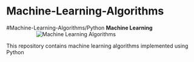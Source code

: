 # Machine-Learning-Algorithms
#Machine-Learning-Algorithms/Python
**Machine Learning**
&nbsp;&nbsp;&nbsp;&nbsp;&nbsp;&nbsp;&nbsp;&nbsp;&nbsp;&nbsp;&nbsp;&nbsp;&nbsp;&nbsp;&nbsp;&nbsp;&nbsp;&nbsp;&nbsp;
&nbsp;&nbsp;&nbsp;&nbsp;&nbsp;&nbsp;&nbsp;&nbsp;&nbsp;&nbsp;&nbsp;&nbsp;&nbsp;&nbsp;&nbsp;&nbsp;&nbsp;&nbsp;&nbsp;
![Machine Learning Algorithms](https://img.shields.io/badge/Programs-%20SORTING%20ALGORITHMS-brightgreen.svg)

This repository contains machine learning algorithms implemented using Python
